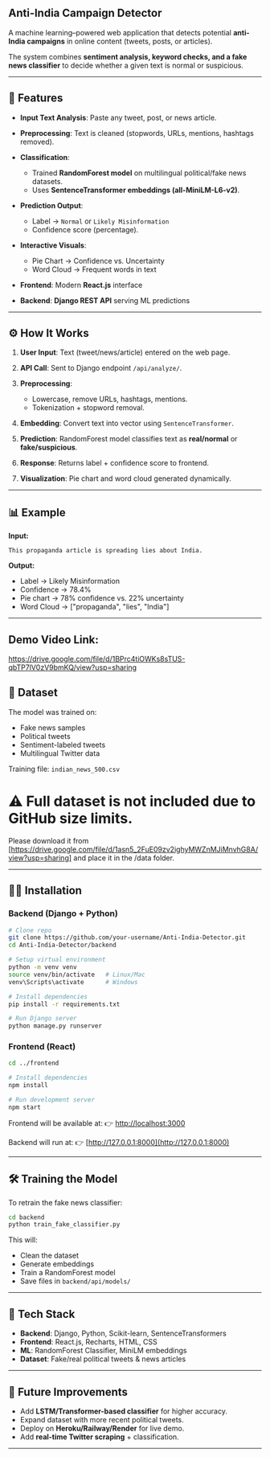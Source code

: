 ## Anti-India Campaign Detector

A machine learning–powered web application that detects potential **anti-India campaigns** in online content (tweets, posts, or articles).

The system combines **sentiment analysis, keyword checks, and a fake news classifier** to decide whether a given text is normal or suspicious.

---

## 🚀 Features

* **Input Text Analysis**: Paste any tweet, post, or news article.
* **Preprocessing**: Text is cleaned (stopwords, URLs, mentions, hashtags removed).
* **Classification**:

  * Trained **RandomForest model** on multilingual political/fake news datasets.
  * Uses **SentenceTransformer embeddings (all-MiniLM-L6-v2)**.
* **Prediction Output**:

  * Label → `Normal` or `Likely Misinformation`
  * Confidence score (percentage).
* **Interactive Visuals**:

  * Pie Chart → Confidence vs. Uncertainty
  * Word Cloud → Frequent words in text
* **Frontend**: Modern **React.js** interface
* **Backend**: **Django REST API** serving ML predictions

---

## ⚙️ How It Works

1. **User Input**: Text (tweet/news/article) entered on the web page.
2. **API Call**: Sent to Django endpoint `/api/analyze/`.
3. **Preprocessing**:

   * Lowercase, remove URLs, hashtags, mentions.
   * Tokenization + stopword removal.
4. **Embedding**: Convert text into vector using `SentenceTransformer`.
5. **Prediction**: RandomForest model classifies text as **real/normal** or **fake/suspicious**.
6. **Response**: Returns label + confidence score to frontend.
7. **Visualization**: Pie chart and word cloud generated dynamically.

---

## 📊 Example

**Input:**

```
This propaganda article is spreading lies about India.
```

**Output:**

* Label → Likely Misinformation
* Confidence → 78.4%
* Pie chart → 78% confidence vs. 22% uncertainty
* Word Cloud → \["propaganda", "lies", "India"]

---
## Demo Video Link: 
   https://drive.google.com/file/d/1BPrc4tiOWKs8sTUS-qbTP7lV0zV9bmKQ/view?usp=sharing

## 📂 Dataset

The model was trained on:

* Fake news samples
* Political tweets
* Sentiment-labeled tweets
* Multilingual Twitter data

Training file: `indian_news_500.csv`

# ⚠️ Full dataset is not included due to GitHub size limits.
Please download it from [https://drive.google.com/file/d/1asn5_2FuE09zv2ighyMWZnMJiMnvhG8A/view?usp=sharing] and place it in the /data folder.


---

## 🧑‍💻 Installation

### Backend (Django + Python)

```bash
# Clone repo
git clone https://github.com/your-username/Anti-India-Detector.git
cd Anti-India-Detector/backend

# Setup virtual environment
python -m venv venv
source venv/bin/activate   # Linux/Mac
venv\Scripts\activate      # Windows

# Install dependencies
pip install -r requirements.txt

# Run Django server
python manage.py runserver
```

### Frontend (React)

```bash
cd ../frontend

# Install dependencies
npm install

# Run development server
npm start
```

Frontend will be available at:
👉 [http://localhost:3000](http://localhost:3000)

Backend will run at:
👉 [http://127.0.0.1:8000](http://127.0.0.1:8000)

---

## 🛠️ Training the Model

To retrain the fake news classifier:

```bash
cd backend
python train_fake_classifier.py
```

This will:

* Clean the dataset
* Generate embeddings
* Train a RandomForest model
* Save files in `backend/api/models/`

---

## 📌 Tech Stack

* **Backend**: Django, Python, Scikit-learn, SentenceTransformers
* **Frontend**: React.js, Recharts, HTML, CSS
* **ML**: RandomForest Classifier, MiniLM embeddings
* **Dataset**: Fake/real political tweets & news articles

---

## 🔮 Future Improvements

* Add **LSTM/Transformer-based classifier** for higher accuracy.
* Expand dataset with more recent political tweets.
* Deploy on **Heroku/Railway/Render** for live demo.
* Add **real-time Twitter scraping** + classification.

---


